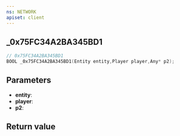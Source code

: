 ```yaml
---
ns: NETWORK
apiset: client
---
```

## _0x75FC34A2BA345BD1

```c
// 0x75FC34A2BA345BD1
BOOL _0x75FC34A2BA345BD1(Entity entity,Player player,Any* p2);
```


## Parameters
* **entity**:
* **player**:
* **p2**:

## Return value

